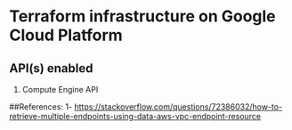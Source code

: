 # Terraform infrastructure on Google Cloud Platform

## API(s) enabled 

1. Compute Engine API


##References:
1- https://stackoverflow.com/questions/72386032/how-to-retrieve-multiple-endpoints-using-data-aws-vpc-endpoint-resource
